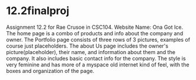 # 12.2finalproj
Assignment 12.2 for Rae Crusoe in CSC104.
Website Name: Ona Got Ice.
The home page is a combo of products and info about the company and owner.
The Portfolio page consists of three rows of 3 pictures, examples of course just placeholders.
The about Us page includes the owner's picture(placeholder), their name, and information about them and the company. 
It also includes basic contact info for the company.
The style is very feminine and has more of a myspace old internet kind of feel, with the boxes and organization of the page.
